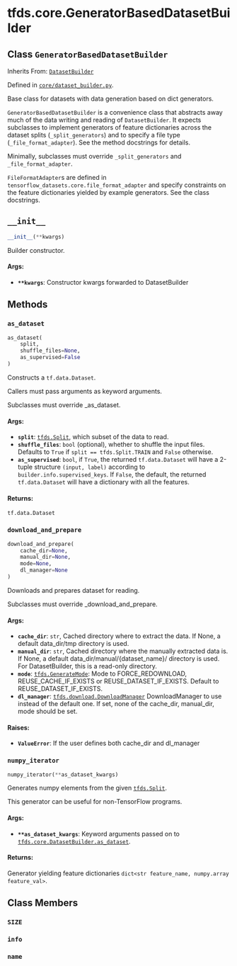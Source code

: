 <div itemscope itemtype="http://developers.google.com/ReferenceObject">
<meta itemprop="name" content="tfds.core.GeneratorBasedDatasetBuilder" />
<meta itemprop="path" content="Stable" />
<meta itemprop="property" content="__init__"/>
<meta itemprop="property" content="as_dataset"/>
<meta itemprop="property" content="download_and_prepare"/>
<meta itemprop="property" content="numpy_iterator"/>
<meta itemprop="property" content="SIZE"/>
<meta itemprop="property" content="info"/>
<meta itemprop="property" content="name"/>
</div>

# tfds.core.GeneratorBasedDatasetBuilder

## Class `GeneratorBasedDatasetBuilder`

Inherits From: [`DatasetBuilder`](../../tfds/core/DatasetBuilder.md)



Defined in [`core/dataset_builder.py`](https://github.com/tensorflow/datasets/tree/master/tensorflow_datasets/core/dataset_builder.py).

Base class for datasets with data generation based on dict generators.

`GeneratorBasedDatasetBuilder` is a convenience class that abstracts away much
of the data writing and reading of `DatasetBuilder`. It expects subclasses to
implement generators of feature dictionaries across the dataset splits
(`_split_generators`) and to specify a file type
(`_file_format_adapter`). See the method docstrings for details.

Minimally, subclasses must override `_split_generators` and
`_file_format_adapter`.

`FileFormatAdapter`s are defined in
`tensorflow_datasets.core.file_format_adapter` and specify constraints on the
feature dictionaries yielded by example generators. See the class docstrings.

<h2 id="__init__"><code>__init__</code></h2>

``` python
__init__(**kwargs)
```

Builder constructor.

#### Args:

* <b>`**kwargs`</b>: Constructor kwargs forwarded to DatasetBuilder



## Methods

<h3 id="as_dataset"><code>as_dataset</code></h3>

``` python
as_dataset(
    split,
    shuffle_files=None,
    as_supervised=False
)
```

Constructs a `tf.data.Dataset`.

Callers must pass arguments as keyword arguments.

Subclasses must override _as_dataset.

#### Args:

* <b>`split`</b>: <a href="../../tfds/Split.md"><code>tfds.Split</code></a>, which subset of the data to read.
* <b>`shuffle_files`</b>: `bool` (optional), whether to shuffle the input files.
    Defaults to `True` if `split == tfds.Split.TRAIN` and `False` otherwise.
* <b>`as_supervised`</b>: `bool`, if `True`, the returned `tf.data.Dataset`
    will have a 2-tuple structure `(input, label)` according to
    `builder.info.supervised_keys`. If `False`, the default,
    the returned `tf.data.Dataset` will have a dictionary with all the
    features.


#### Returns:

`tf.data.Dataset`

<h3 id="download_and_prepare"><code>download_and_prepare</code></h3>

``` python
download_and_prepare(
    cache_dir=None,
    manual_dir=None,
    mode=None,
    dl_manager=None
)
```

Downloads and prepares dataset for reading.

Subclasses must override _download_and_prepare.

#### Args:

* <b>`cache_dir`</b>: `str`, Cached directory where to extract the data. If None,
    a default data_dir/tmp directory is used.
* <b>`manual_dir`</b>: `str`, Cached directory where the manually extracted data is.
    If None, a default data_dir/manual/{dataset_name}/ directory is used.
    For DatasetBuilder, this is a read-only directory.
* <b>`mode`</b>: <a href="../../tfds/download/GenerateMode.md"><code>tfds.GenerateMode</code></a>: Mode to FORCE_REDOWNLOAD, REUSE_CACHE_IF_EXISTS
    or REUSE_DATASET_IF_EXISTS. Default to REUSE_DATASET_IF_EXISTS.
* <b>`dl_manager`</b>: <a href="../../tfds/download/DownloadManager.md"><code>tfds.download.DownloadManager</code></a> DownloadManager to use
   instead of the default one. If set, none of the cache_dir, manual_dir,
   mode should be set.


#### Raises:

* <b>`ValueError`</b>: If the user defines both cache_dir and dl_manager

<h3 id="numpy_iterator"><code>numpy_iterator</code></h3>

``` python
numpy_iterator(**as_dataset_kwargs)
```

Generates numpy elements from the given <a href="../../tfds/Split.md"><code>tfds.Split</code></a>.

This generator can be useful for non-TensorFlow programs.

#### Args:

* <b>`**as_dataset_kwargs`</b>: Keyword arguments passed on to
    <a href="../../tfds/core/DatasetBuilder.md#as_dataset"><code>tfds.core.DatasetBuilder.as_dataset</code></a>.


#### Returns:

Generator yielding feature dictionaries
`dict<str feature_name, numpy.array feature_val>`.



## Class Members

<h3 id="SIZE"><code>SIZE</code></h3>

<h3 id="info"><code>info</code></h3>

<h3 id="name"><code>name</code></h3>

